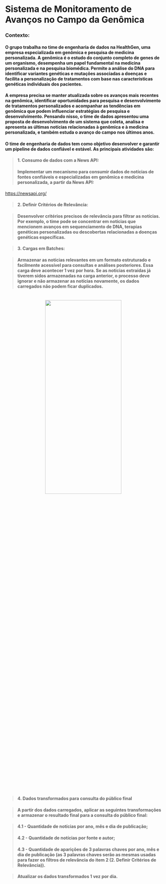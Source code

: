 # Sistema de Monitoramento de Avanços no Campo da Genômica

### Contexto:

#### O grupo trabalha no time de engenharia de dados na HealthGen, uma empresa especializada em genômica e pesquisa de medicina personalizada. A genômica é o estudo do conjunto completo de genes de um organismo, desempenha um papel fundamental na medicina personalizada e na pesquisa biomédica. Permite a análise do DNA para identificar variantes genéticas e mutações associadas a doenças e facilita a personalização de tratamentos com base nas características genéticas individuais dos pacientes.

#### A empresa precisa se manter atualizada sobre os avanços mais recentes na genômica, identificar oportunidades para pesquisa e desenvolvimento de tratamentos personalizados e acompanhar as tendências em genômica que podem influenciar estratégias de pesquisa e desenvolvimento. Pensando nisso, o time de dados apresentou uma proposta de desenvolvimento de um sistema que coleta, analisa e apresenta as últimas notícias relacionadas à genômica e à medicina personalizada, e também estuda o avanço do campo nos últimos anos. 

#### O time de engenharia de dados tem como objetivo desenvolver e garantir um pipeline de dados confiável e estável. As principais atividades são:

> #### 1. Consumo de dados com a News API: 
> #### Implementar um mecanismo para consumir dados de notícias de fontes confiáveis e especializadas em genômica e medicina personalizada, a partir da News API: 
https://newsapi.org/

> #### 2. Definir Critérios de Relevância:

> #### Desenvolver critérios precisos de relevância para filtrar as notícias. Por exemplo, o time pode se concentrar em notícias que mencionem avanços em sequenciamento de DNA, terapias genéticas personalizadas ou descobertas relacionadas a doenças genéticas específicas.

> #### 3. Cargas em Batches:

> #### Armazenar as notícias relevantes em um formato estruturado e facilmente acessível para consultas e análises posteriores. Essa carga deve acontecer 1 vez por hora. Se as notícias extraídas já tiverem sidos armazenadas na carga anterior, o processo deve ignorar e não armazenar as notícias novamente, os dados carregados não podem ficar duplicados.

<br>

<div style="text-align: center;">
<img src="./parte1.png"  width="70%" height="40%">
<br>
<br>

</div>

> #### 4. Dados transformados para consulta do público final

> #### A partir dos dados carregados, aplicar as seguintes transformações e armazenar o resultado final para a consulta do público final:

> #### 4.1 - Quantidade de notícias por ano, mês e dia de publicação;
> #### 4.2 - Quantidade de notícias por fonte e autor;
> #### 4.3 - Quantidade de aparições de 3 palavras chaves por ano, mês e dia de publicação (as 3 palavras chaves serão as mesmas usadas para fazer os filtros de relevância do item 2 (2. Definir Critérios de Relevância)).

> #### Atualizar os dados transformados 1 vez por dia.